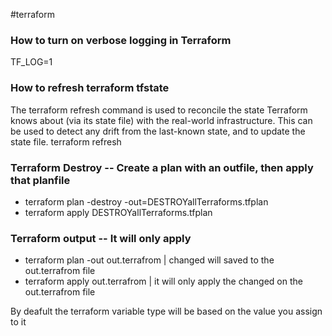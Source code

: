 #terraform


### How to turn on verbose logging in Terraform
TF_LOG=1

### How to refresh terraform tfstate
The terraform refresh command is used to reconcile the state Terraform knows about (via its state file) with the real-world infrastructure. This can be used to detect any drift from the last-known state, and to update the state file.
terraform refresh

### Terraform Destroy -- Create a plan with an outfile, then apply that planfile
  * terraform plan -destroy -out=DESTROYallTerraforms.tfplan 
  * terraform apply DESTROYallTerraforms.tfplan 


### Terraform output -- It will only apply
  *  terraform plan -out out.terrafrom | changed will saved to the out.terrafrom file
  *  terraform apply out.terrafrom | it will only apply the changed on the out.terrafrom file



By deafult the terraform variable type will be based on the value you assign to it
